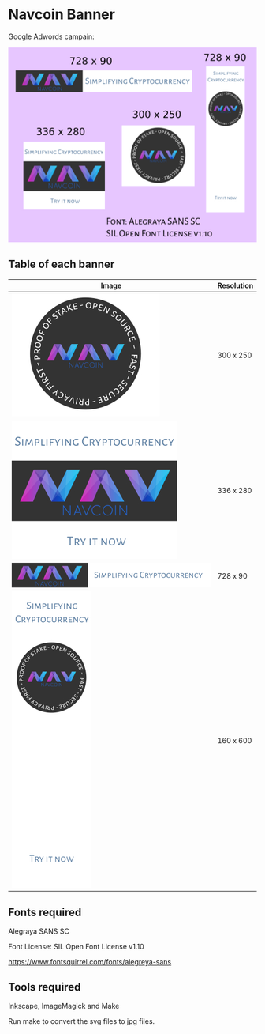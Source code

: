 # Navcoin Banner

Google Adwords campain:

![all](https://github.com/d4ndo/NavcoinBanner/blob/master/banner.jpg "all")

## Table of each banner

| Image | Resolution |
|-------|------------|
| ![300x250](https://github.com/d4ndo/NavcoinBanner/blob/master/banner300x250.jpg "300x250")  | 300 x 250 |
| ![336x280](https://github.com/d4ndo/NavcoinBanner/blob/master/banner336x280.jpg "336x280") | 336 x 280 |
| ![728x90](https://github.com/d4ndo/NavcoinBanner/blob/master/banner728x90.jpg "728x90") | 728 x 90 |
| ![160x600](https://github.com/d4ndo/NavcoinBanner/blob/master/banner160x600.jpg "160x600") | 160 x 600  |


## Fonts required

Alegraya SANS SC

Font License: SIL Open Font License v1.10

https://www.fontsquirrel.com/fonts/alegreya-sans

## Tools required

Inkscape, ImageMagick and Make

Run make to convert the svg files to jpg files.
